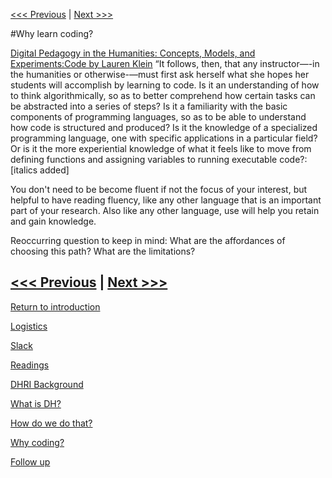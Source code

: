 [<<< Previous](how.md) | [Next >>>](continue.md) 

#Why learn coding?

[Digital Pedagogy in the Humanities: Concepts, Models, and Experiments:Code by Lauren Klein](https://digitalpedagogy.mla.hcommons.org/keywords/code/) 
“It follows, then, that any instructor—-in the humanities or otherwise-—must first ask herself what she hopes her students will accomplish by learning to code. Is it an understanding of how to think algorithmically, so as to better comprehend how certain tasks can be abstracted into a series of steps? Is it a familiarity with the basic components of programming languages, so as to be able to understand how code is structured and produced? Is it the knowledge of a specialized programming language, one with specific applications in a particular field? Or is it the more experiential knowledge of what it feels like to move from defining functions and assigning variables to running executable code?: [italics added] 

You don't need to be become fluent if not the focus of your interest, but helpful to have reading fluency, like any other language that is an important part of your research. 
Also like any other language, use will help you retain and gain knowledge. 

Reoccurring question to keep in mind: What are the affordances of choosing this path? What are the limitations? 

[<<< Previous](how.md) | [Next >>>](continue.md) 
-----
[Return to introduction](README.md)

[Logistics](logistics.md)  

[Slack](Slack.md)  

[Readings](readings.md)  

[DHRI Background](DHRI.md)  

[What is DH?](DH.md)  

[How do we do that?](how.md)

[Why coding?](why.md)

[Follow up](continue.md)
